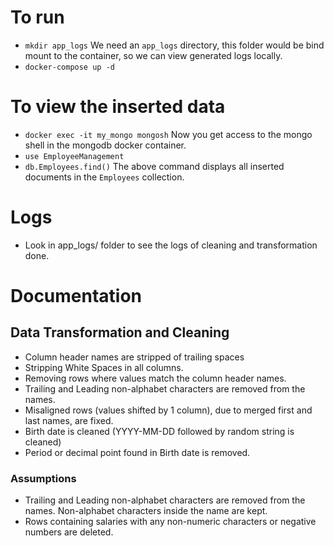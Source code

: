 # To run
 - `mkdir app_logs`
 We need an `app_logs` directory, this folder would be bind mount to the container, so we can view generated logs locally.
  - `docker-compose up -d`

# To view the inserted data
  - `docker exec -it my_mongo mongosh`
 Now you get access to the mongo shell in the mongodb docker container.
  - `use EmployeeManagement`
  - `db.Employees.find()`
 The above command displays all inserted documents in the `Employees` collection.

# Logs
 - Look in app_logs/ folder to see the logs of cleaning and transformation done.

# Documentation

## Data Transformation and Cleaning
 - Column header names are stripped of trailing spaces
 - Stripping White Spaces in all columns.
 - Removing rows where values match the column header names.
 - Trailing and Leading non-alphabet characters are removed from the names.
 - Misaligned rows (values shifted by 1 column), due to merged first and last names, are fixed.
 - Birth date is cleaned (YYYY-MM-DD followed by random string is cleaned)
 - Period or decimal point found in Birth date is removed.


### Assumptions
 - Trailing and Leading non-alphabet characters are removed from the names. Non-alphabet characters inside the name are kept.
 - Rows containing salaries with any non-numeric characters or negative numbers are deleted.
